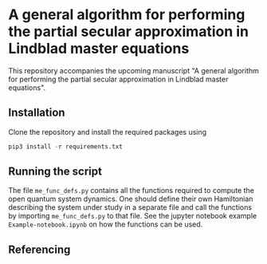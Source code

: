 # A general algorithm for performing the partial secular approximation in Lindblad master equations

This repository accompanies the upcoming manuscript "A general algorithm for performing the partial secular approximation in Lindblad master equations".

## Installation

Clone the repository and install the required packages using
```python 
pip3 install -r requirements.txt
```

## Running the script

The file `me_func_defs.py` contains all the functions required to compute the open quantum system dynamics. One should define their own Hamiltonian describing the system under study in a separate file and call the functions by importing `me_func_defs.py` to that file. See the jupyter notebook example `Example-notebook.ipynb` on how the functions can be used.

## Referencing

